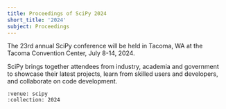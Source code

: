```yaml
---
title: Proceedings of SciPy 2024
short_title: '2024'
subject: Proceedings
---
```


The 23rd annual SciPy conference will be held in Tacoma, WA at the Tacoma Convention Center, July 8-14, 2024.

SciPy brings together attendees from industry, academia and government to showcase their latest projects, learn from skilled users and developers, and collaborate on code development.

```{cn:articles}
:venue: scipy
:collection: 2024
```

